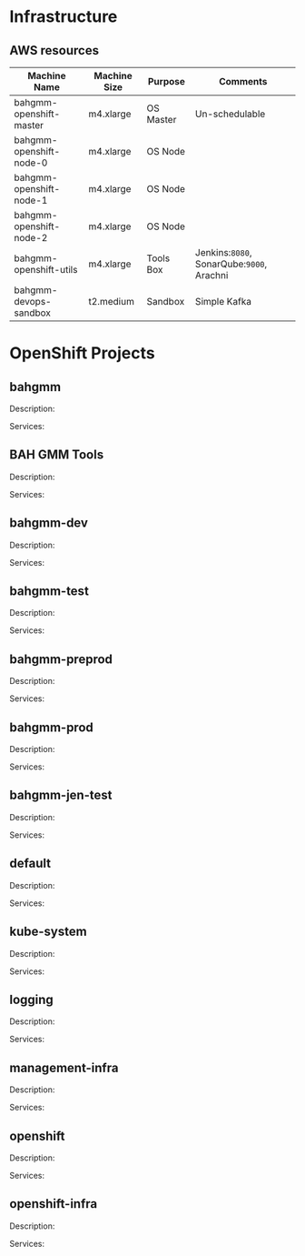 
# Infrastructure

## AWS resources

| Machine Name             | Machine Size | Purpose   | Comments |
| ------------------------ | ------------ | --------- | ------ |
| bahgmm-openshift-master  | m4.xlarge    | OS Master | Un-schedulable |
| bahgmm-openshift-node-0  | m4.xlarge    | OS Node   | |
| bahgmm-openshift-node-1  | m4.xlarge    | OS Node   | |
| bahgmm-openshift-node-2  | m4.xlarge    | OS Node   | |
| bahgmm-openshift-utils   | m4.xlarge    | Tools Box | Jenkins:`8080`, SonarQube:`9000`, Arachni |
| bahgmm-devops-sandbox    | t2.medium    | Sandbox   | Simple Kafka |

# OpenShift Projects

## bahgmm
Description:

Services:
## BAH GMM Tools
Description:

Services:

## bahgmm-dev
Description:

Services:

## bahgmm-test
Description:

Services:
## bahgmm-preprod
Description:

Services:
## bahgmm-prod
Description:

Services:
## bahgmm-jen-test
Description:

Services:

## default
Description:

Services:

## kube-system
Description:

Services:

## logging
Description:

Services:

## management-infra
Description:

Services:

## openshift
Description:

Services:

## openshift-infra
Description:

Services:
